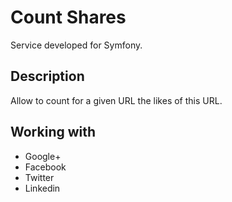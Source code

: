 Count Shares
============
Service developed for Symfony.

Description
-----------
Allow to count for a given URL the likes of this URL.

Working with
----------
* Google+
* Facebook
* Twitter
* Linkedin
